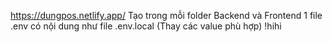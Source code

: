 https://dungpos.netlify.app/
Tạo trong mỗi folder Backend và Frontend 1 file .env có nội dung như file .env.local (Thay các value phù hợp)
!hihi